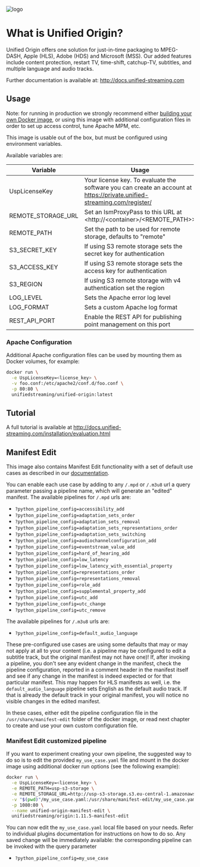 ![logo](https://raw.githubusercontent.com/unifiedstreaming/origin/stable/unifiedstreaming-logo-black.png)

# What is Unified Origin?

Unified Origin offers one solution for just-in-time packaging to MPEG-DASH, Apple (HLS), Adobe (HDS) and Microsoft (MSS). Our added features include content protection, restart TV, time-shift, catchup-TV, subtitles, and multiple language and audio tracks.

Further documentation is available at: <http://docs.unified-streaming.com>

## Usage

Note: for running in production we strongly recommend either [building your own
Docker image](https://docs.unified-streaming.com/installation/evaluation.html#creating-your-own-docker-images),
or using this image with additional configuration files in order to set up access control, tune Apache MPM, etc.

This image is usable out of the box, but must be configured using environment variables.

Available variables are:

|Variable        |Usage   |Mandatory?|
|----------------|--------|----------|
|UspLicenseKey |Your license key. To evaluate the software you can create an account at <https://private.unified-streaming.com/register/>|Yes|
|REMOTE_STORAGE_URL|Set an IsmProxyPass to this URL at <http://<container\>/<REMOTE_PATH\>>|No|
|REMOTE_PATH|Set the path to be used for remote storage, defaults to "remote"|No|
|S3_SECRET_KEY|If using S3 remote storage sets the secret key for authentication|No|
|S3_ACCESS_KEY|If using S3 remote storage sets the access key for authentication|No|
|S3_REGION|If using S3 remote storage with v4 authentication set the region|No|
|LOG_LEVEL|Sets the Apache error log level|No|
|LOG_FORMAT|Sets a custom Apache log format|No|
|REST_API_PORT|Enable the REST API for publishing point management on this port|No|

### Apache Configuration
Additional Apache configuration files can be used by mounting them as Docker
volumes, for example:

```bash
docker run \
  -e UspLicenseKey=<license_key> \
  -v foo.conf:/etc/apache2/conf.d/foo.conf \
  -p 80:80 \
  unifiedstreaming/unified-origin:latest
```

## Tutorial

A full tutorial is available at <http://docs.unified-streaming.com/installation/evaluation.html>

## Manifest Edit

This image also contains Manifest Edit functionality with a set of default
use cases as described in our [documentation](https://docs.unified-streaming.com/documentation/manifest-edit/use_cases/index.html).

You can enable each use case by adding to any `/.mpd` or `/.m3u8` url a query
parameter passing a pipeline name, which will generate an "edited" manifest.
The available pipelines for `/.mpd` urls are:

- `?python_pipeline_config=accessibility_add`
- `?python_pipeline_config=adaptation_sets_order`
- `?python_pipeline_config=adaptation_sets_removal`
- `?python_pipeline_config=adaptation_sets_representations_order`
- `?python_pipeline_config=adaptation_sets_switching`
- `?python_pipeline_config=audiochannelconfiguration_add`
- `?python_pipeline_config=eventstream_value_add`
- `?python_pipeline_config=hard_of_hearing_add`
- `?python_pipeline_config=low_latency`
- `?python_pipeline_config=low_latency_with_essential_property`
- `?python_pipeline_config=representations_order`
- `?python_pipeline_config=representations_removal`
- `?python_pipeline_config=role_add`
- `?python_pipeline_config=supplemental_property_add`
- `?python_pipeline_config=utc_add`
- `?python_pipeline_config=utc_change`
- `?python_pipeline_config=utc_remove`

The available pipelines for `/.m3u8` urls are:

- `?python_pipeline_config=default_audio_language`

These pre-configured use cases are using some defaults that may or may not
apply at all to your content (i.e. a pipeline may be configured to edit a
subtitle track, but the original manifest may not have one)! If, after invoking
a pipeline, you don't see any evident change in the manifest, check the
pipeline configuration, reported in a comment header in the manifest itself and
see if any change in the manifest is indeed expected or for that particular
manifest.
This may happen for HLS manifests as well, i.e. the `default_audio_language` 
pipeline sets English as the default audio track. If
that is already the default track in your original manifest, you will notice
no visible changes in the edited manifest.

In these cases, either edit the pipeline
configuration file in the `/usr/share/manifest-edit` folder of the
docker image, or read next chapter to create and use your own custom
configuration file.

### Manifest Edit customized pipeline

If you want to experiment creating your own pipeline, the suggested way to
do so is to edit the provided `my_use_case.yaml` file and mount in the docker
image using additional docker run options (see the following example):

```bash
docker run \
  -e UspLicenseKey=<license_key> \
  -e REMOTE_PATH=usp-s3-storage \
  -e REMOTE_STORAGE_URL=http://usp-s3-storage.s3.eu-central-1.amazonaws.com/ \
  -v "$(pwd)"/my_use_case.yaml:/usr/share/manifest-edit/my_use_case.yaml \
  -p 1080:80 \
  --name unified-origin-manifest-edit \
  unifiedstreaming/origin:1.11.5-manifest-edit
```

You can now edit the `my_use_case.yaml` local file based on your needs. Refer
to individual plugins documentation for instructions on how to do so. Any
saved change will be immediately available: the corresponding pipeline can be
invoked with the query parameter

- `?python_pipeline_config=my_use_case`
